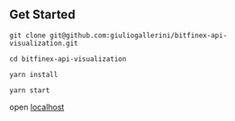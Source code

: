 ## Get Started

`git clone git@github.com:giuliogallerini/bitfinex-api-visualization.git`

`cd bitfinex-api-visualization`

`yarn install`

`yarn start`

open [localhost](http://localhost:3000)